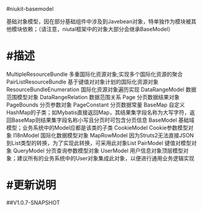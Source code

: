 
#niukit-basemodel

基础对象模型，因在部分基础组件中涉及到Javebean对象，特单独作为模块被其他模块依赖；（请注意，niutal框架中的对象大部分会继承BaseModel）

#描述
======================================================================
MultipleResourceBundle		多重国际化资源对象;实现多个国际化资源的聚合
PairListResourceBundle		基于键值对对象计划的国际化资源对象
ResourceBundleEnumeration	国际化资源对象遍历实现
DataRangeModel			数据范围模型对象
DataRangeRelation		数据范围关系
Page<T>					分页数据结果对象
PageBounds				分页参数对象
PageConstant			分页数据常量
BaseMap							自定义HashMap的子类；如Mybatis直接返回Map，其结果集字段名称为大写字符，返回BaseMap则结果集字段名称小写且分页时可包含分页信息
BaseModel							基础域模型；业务系统中的Model应都是该类的子类
CookieModel						Cookie参数模型对象
I18nModel							国际化数据模型对象
MapRowModel						因为Struts2无法直接JSON到List<Map>类型的转换，为了实现此转换，可采用此对象List<MapRowModel>
PairModel							键值对模型对象
QueryModel							分页查询参数模型对象
UserModel							用户信息对象顶层模型对象；建议所有的业务系统中的User对象集成此对象，以便进行通用业务逻辑实现

#更新说明
======================================================================

##V1.0.7-SNAPSHOT




